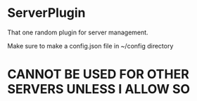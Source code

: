 # ServerPlugin
That one random plugin for server management.

Make sure to make a config.json file in ~/config directory

# CANNOT BE USED FOR OTHER SERVERS UNLESS I ALLOW SO
